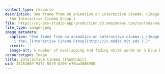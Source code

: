 ```yaml
---
content_type: resource
description: One frame from an animation on interactive cinema. (Image courtesy of
  the Interactive Cinema Group.)
file: https://ol-ocw-studio-app-production.s3.amazonaws.com/courses/mas-878-special-topics-in-multimedia-production-experiences-in-interactive-art-fall-2003/15151669917f55f98190e70ba3886985_mas-878f03-th.jpg
file_type: image/jpeg
image_metadata:
  caption: "One frame from an animation on interactive cinema.\_(Image courtesy of\
    \ the\_[Interactive Cinema Group](http://ic.media.mit.edu.).)"
  credit: ''
  image-alt: A number of overlapping and fading white words on a blue background.
resourcetype: Image
title: Interactive Cinema (thumbnail)
uid: 15151669-917f-55f9-8190-e70ba3886985
---
```

